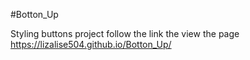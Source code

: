 #Botton_Up


Styling buttons project follow the link the view the page https://lizalise504.github.io/Botton_Up/
